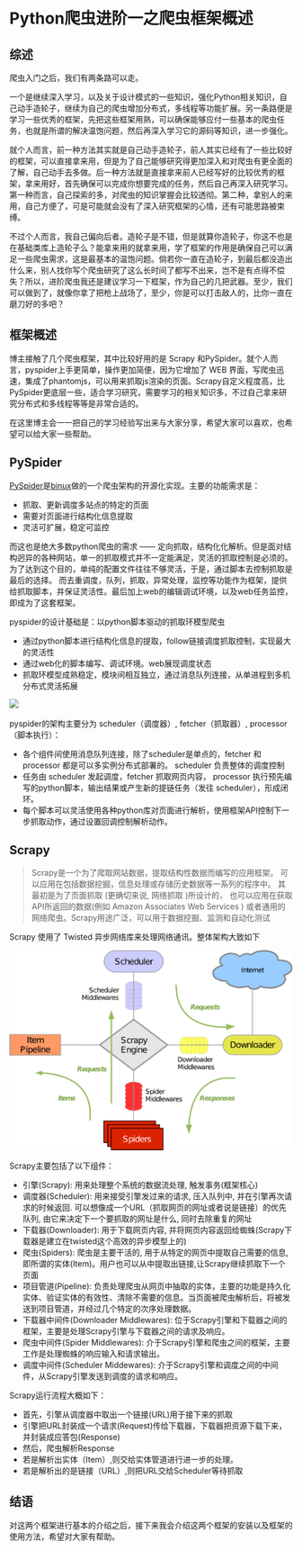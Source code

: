 # Python爬虫进阶一之爬虫框架概述

## 综述

爬虫入门之后，我们有两条路可以走。

一个是继续深入学习，以及关于设计模式的一些知识，强化Python相关知识，自己动手造轮子，继续为自己的爬虫增加分布式，多线程等功能扩展。另一条路便是学习一些优秀的框架，先把这些框架用熟，可以确保能够应付一些基本的爬虫任务，也就是所谓的解决温饱问题，然后再深入学习它的源码等知识，进一步强化。

就个人而言，前一种方法其实就是自己动手造轮子，前人其实已经有了一些比较好的框架，可以直接拿来用，但是为了自己能够研究得更加深入和对爬虫有更全面的了解，自己动手去多做。后一种方法就是直接拿来前人已经写好的比较优秀的框架，拿来用好，首先确保可以完成你想要完成的任务，然后自己再深入研究学习。第一种而言，自己探索的多，对爬虫的知识掌握会比较透彻。第二种，拿别人的来用，自己方便了，可是可能就会没有了深入研究框架的心情，还有可能思路被束缚。

不过个人而言，我自己偏向后者。造轮子是不错，但是就算你造轮子，你这不也是在基础类库上造轮子么？能拿来用的就拿来用，学了框架的作用是确保自己可以满足一些爬虫需求，这是最基本的温饱问题。倘若你一直在造轮子，到最后都没造出什么来，别人找你写个爬虫研究了这么长时间了都写不出来，岂不是有点得不偿失？所以，进阶爬虫我还是建议学习一下框架，作为自己的几把武器。至少，我们可以做到了，就像你拿了把枪上战场了，至少，你是可以打击敌人的，比你一直在磨刀好的多吧？

## 框架概述

博主接触了几个爬虫框架，其中比较好用的是 Scrapy 和PySpider。就个人而言，pyspider上手更简单，操作更加简便，因为它增加了 WEB 界面，写爬虫迅速，集成了phantomjs，可以用来抓取js渲染的页面。Scrapy自定义程度高，比 PySpider更底层一些，适合学习研究，需要学习的相关知识多，不过自己拿来研究分布式和多线程等等是非常合适的。

在这里博主会一一把自己的学习经验写出来与大家分享，希望大家可以喜欢，也希望可以给大家一些帮助。

## PySpider

[PySpider](https://github.com/binux/pyspider)是[binux](https://github.com/binux)做的一个爬虫架构的开源化实现。主要的功能需求是：

- 抓取、更新调度多站点的特定的页面
- 需要对页面进行结构化信息提取
- 灵活可扩展，稳定可监控

而这也是绝大多数python爬虫的需求 —— 定向抓取，结构化化解析。但是面对结构迥异的各种网站，单一的抓取模式并不一定能满足，灵活的抓取控制是必须的。为了达到这个目的，单纯的配置文件往往不够灵活，于是，通过脚本去控制抓取是最后的选择。
而去重调度，队列，抓取，异常处理，监控等功能作为框架，提供给抓取脚本，并保证灵活性。最后加上web的编辑调试环境，以及web任务监控，即成为了这套框架。

pyspider的设计基础是：以python脚本驱动的抓取环模型爬虫

- 通过python脚本进行结构化信息的提取，follow链接调度抓取控制，实现最大的灵活性
- 通过web化的脚本编写、调试环境。web展现调度状态
- 抓取环模型成熟稳定，模块间相互独立，通过消息队列连接，从单进程到多机分布式灵活拓展

![](http://blog.binux.me/assets/image/pyspider-arch.png)

pyspider的架构主要分为 scheduler（调度器）, fetcher（抓取器）, processor（脚本执行）：

- 各个组件间使用消息队列连接，除了scheduler是单点的，fetcher 和 processor 都是可以多实例分布式部署的。 scheduler 负责整体的调度控制
- 任务由 scheduler 发起调度，fetcher 抓取网页内容， processor 执行预先编写的python脚本，输出结果或产生新的提链任务（发往 scheduler），形成闭环。
- 每个脚本可以灵活使用各种python库对页面进行解析，使用框架API控制下一步抓取动作，通过设置回调控制解析动作。

## Scrapy

> Scrapy是一个为了爬取网站数据，提取结构性数据而编写的应用框架。 可以应用在包括数据挖掘，信息处理或存储历史数据等一系列的程序中。
其最初是为了页面抓取 (更确切来说, 网络抓取 )所设计的， 也可以应用在获取API所返回的数据(例如 Amazon Associates Web Services ) 或者通用的网络爬虫。Scrapy用途广泛，可以用于数据挖掘、监测和自动化测试

Scrapy 使用了 Twisted 异步网络库来处理网络通讯。整体架构大致如下

![](../image/chapter4/section1-2.png)

Scrapy主要包括了以下组件：

- 引擎(Scrapy): 用来处理整个系统的数据流处理, 触发事务(框架核心)
- 调度器(Scheduler): 用来接受引擎发过来的请求, 压入队列中, 并在引擎再次请求的时候返回. 可以想像成一个URL（抓取网页的网址或者说是链接）的优先队列, 由它来决定下一个要抓取的网址是什么, 同时去除重复的网址
- 下载器(Downloader): 用于下载网页内容, 并将网页内容返回给蜘蛛(Scrapy下载器是建立在twisted这个高效的异步模型上的)
- 爬虫(Spiders): 爬虫是主要干活的, 用于从特定的网页中提取自己需要的信息, 即所谓的实体(Item)。用户也可以从中提取出链接,让Scrapy继续抓取下一个页面
- 项目管道(Pipeline): 负责处理爬虫从网页中抽取的实体，主要的功能是持久化实体、验证实体的有效性、清除不需要的信息。当页面被爬虫解析后，将被发送到项目管道，并经过几个特定的次序处理数据。
- 下载器中间件(Downloader Middlewares): 位于Scrapy引擎和下载器之间的框架，主要是处理Scrapy引擎与下载器之间的请求及响应。
- 爬虫中间件(Spider Middlewares): 介于Scrapy引擎和爬虫之间的框架，主要工作是处理蜘蛛的响应输入和请求输出。
- 调度中间件(Scheduler Middewares): 介于Scrapy引擎和调度之间的中间件，从Scrapy引擎发送到调度的请求和响应。

Scrapy运行流程大概如下：

- 首先，引擎从调度器中取出一个链接(URL)用于接下来的抓取
- 引擎把URL封装成一个请求(Request)传给下载器，下载器把资源下载下来，并封装成应答包(Response)
- 然后，爬虫解析Response
- 若是解析出实体（Item）,则交给实体管道进行进一步的处理。
- 若是解析出的是链接（URL）,则把URL交给Scheduler等待抓取

## 结语

对这两个框架进行基本的介绍之后，接下来我会介绍这两个框架的安装以及框架的使用方法，希望对大家有帮助。